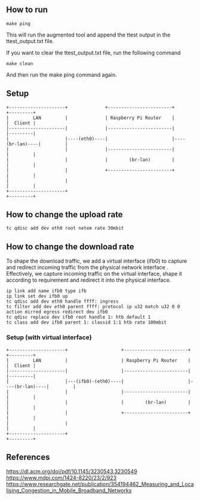 ## How to run

  ```
  make ping
  ```

This will run the augmented tool and append the ttest output in the ttest_output.txt file.

If you want to clear the ttest_output.txt file, run the following command

  ```
  make clean
  ```

And then run the make ping command again.
## Setup
```
+---------------------+              +------------------------+                +---------+
|         LAN         |              | Raspberry Pi Router    |                |  Client |
|---------------------|              |------------------------|                |---------|
|                     |----(eth0)----|                        |----(br-lan)----|         |
|                     |              |------------------------|                |         |
|                     |              |        (br-lan)        |                |         |
|                     |              +------------------------+                |         |
|                     |                                                        |         |
+---------------------+                                                        +---------+

```
## How to change the upload rate 
  ```
  tc qdisc add dev eth0 root netem rate 30mbit
```

## How to change the download rate
To shape the download traffic, we add a virtual interface (ifb0) to capture and redirect incoming traffic from the physical network interface . Effectively, we capture incoming traffic on the virtual interface, shape it according to requirement and redirect it into the physical interface.

  ```modprobe ifb numifbs=1
  ip link add name ifb0 type ifb
  ip link set dev ifb0 up
  tc qdisc add dev eth0 handle ffff: ingress
  tc filter add dev eth0 parent ffff: protocol ip u32 match u32 0 0 action mirred egress redirect dev ifb0
  tc qdisc replace dev ifb0 root handle 1: htb default 1
  tc class add dev ifb0 parent 1: classid 1:1 htb rate 100mbit
  ```

### Setup (with virtual interface)
```
+---------------------+                    +------------------------+                +---------+
|         LAN         |                    | Raspberry Pi Router    |                |  Client |
|---------------------|                    |------------------------|                |---------|
|                     |---(ifb0)-(eth0)----|                        |----(br-lan)----|         |
|                     |                    |------------------------|                |         |
|                     |                    |        (br-lan)        |                |         |
|                     |                    +------------------------+                |         |
|                     |                                                              |         |
+---------------------+                                                              +---------+
```


## References
  https://dl.acm.org/doi/pdf/10.1145/3230543.3230549
  https://www.mdpi.com/1424-8220/23/2/923
  https://www.researchgate.net/publication/354194462_Measuring_and_Localising_Congestion_in_Mobile_Broadband_Networks

